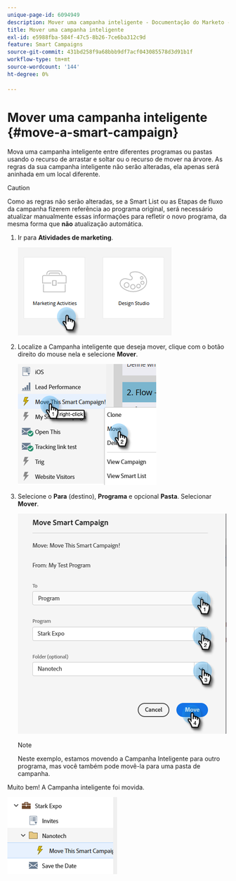 ```yaml
---
unique-page-id: 6094949
description: Mover uma campanha inteligente - Documentação do Marketo - Documentação do produto
title: Mover uma campanha inteligente
exl-id: e5988fba-584f-47c5-8b26-7ce6ba312c9d
feature: Smart Campaigns
source-git-commit: 431bd258f9a68bbb9df7acf043085578d3d91b1f
workflow-type: tm+mt
source-wordcount: '144'
ht-degree: 0%

---
```


# Mover uma campanha inteligente {#move-a-smart-campaign}

Mova uma campanha inteligente entre diferentes programas ou pastas usando o recurso de arrastar e soltar ou o recurso de mover na árvore. As regras da sua campanha inteligente não serão alteradas, ela apenas será aninhada em um local diferente.

>[!CAUTION]
>
>Como as regras não serão alteradas, se a Smart List ou as Etapas de fluxo da campanha fizerem referência ao programa original, será necessário atualizar manualmente essas informações para refletir o novo programa, da mesma forma que **não** atualização automática.

1. Ir para **Atividades de marketing**.

   ![](assets/move-a-smart-campaign-1.png)

1. Localize a Campanha inteligente que deseja mover, clique com o botão direito do mouse nela e selecione **Mover**.

   ![](assets/move-a-smart-campaign-2.png)

1. Selecione o **Para** (destino), **Programa** e opcional **Pasta**. Selecionar **Mover**.

   ![](assets/move-a-smart-campaign-3.png)

   >[!NOTE]
   >
   >Neste exemplo, estamos movendo a Campanha Inteligente para outro programa, mas você também pode movê-la para uma pasta de campanha.

Muito bem! A Campanha inteligente foi movida.

![](assets/move-a-smart-campaign-4.png)
